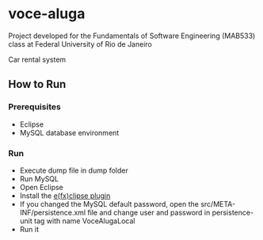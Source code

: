 # voce-aluga
Project developed for the Fundamentals of Software Engineering (MAB533) class at Federal University of Rio de Janeiro

Car rental system

## How to Run

### Prerequisites
* Eclipse
* MySQL database environment

### Run
* Execute dump file in dump folder
* Run MySQL
* Open Eclipse
* Install the [e(fx)clipse plugin](http://www.eclipse.org/efxclipse/index.html)
* If you changed the MySQL default password, open the src/META-INF/persistence.xml file and change user and password in persistence-unit tag with name VoceAlugaLocal
* Run it
